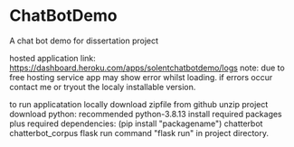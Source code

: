 # ChatBotDemo
A chat bot demo for dissertation project 

hosted application link: https://dashboard.heroku.com/apps/solentchatbotdemo/logs
note: due to free hosting service app may show error whilst loading. if errors occur contact me or tryout the localy installable version.

to run applicatation locally
download zipfile from github
unzip project
download python: recommended python-3.8.13
install required packages plus required dependencies: (pip install "packagename")
    chatterbot
    chatterbot_corpus
    flask
run command "flask run" in project directory.

